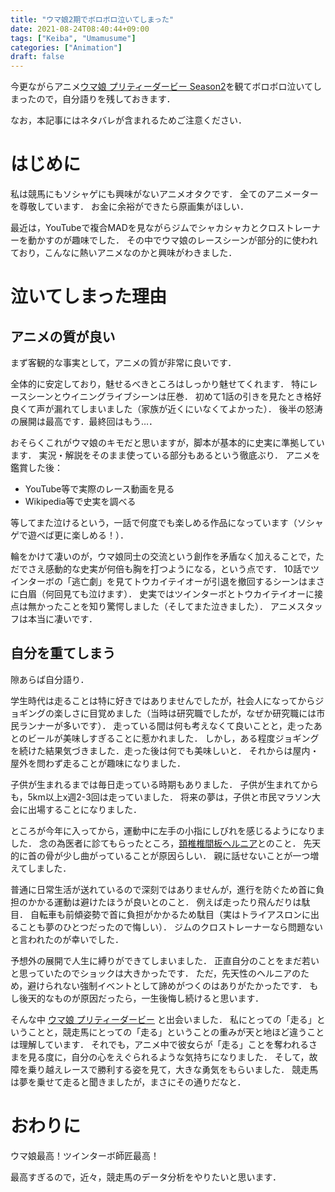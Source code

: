 ```yaml
---
title: "ウマ娘2期でボロボロ泣いてしまった"
date: 2021-08-24T08:40:44+09:00
tags: ["Keiba", "Umamusume"]
categories: ["Animation"]
draft: false
---
```


今更ながらアニメ[ウマ娘 プリティーダービー Season2](https://anime-umamusume.jp/)を観てボロボロ泣いてしまったので，自分語りを残しておきます．

<!--more-->
なお，本記事にはネタバレが含まれるためご注意ください．

# はじめに

私は競馬にもソシャゲにも興味がないアニメオタクです．
全てのアニメーターを尊敬しています．
お金に余裕ができたら原画集がほしい．

最近は，YouTubeで複合MADを見ながらジムでシャカシャカとクロストレーナーを動かすのが趣味でした．
その中でウマ娘のレースシーンが部分的に使われており，こんなに熱いアニメなのかと興味がわきました．

# 泣いてしまった理由

## アニメの質が良い

まず客観的な事実として，アニメの質が非常に良いです．

全体的に安定しており，魅せるべきところはしっかり魅せてくれます．
特にレースシーンとウイニングライブシーンは圧巻．
初めて1話の引きを見たとき格好良くて声が漏れてしまいました（家族が近くにいなくてよかった）．
後半の怒涛の展開は最高です．最終回はもう…．

おそらくこれがウマ娘のキモだと思いますが，脚本が基本的に史実に準拠しています．
実況・解説をそのまま使っている部分もあるという徹底ぶり．
アニメを鑑賞した後：

- YouTube等で実際のレース動画を見る
- Wikipedia等で史実を調べる

等してまた泣けるという，一話で何度でも楽しめる作品になっています（ソシャゲで遊べば更に楽しめる！）．

輪をかけて凄いのが，ウマ娘同士の交流という創作を矛盾なく加えることで，ただでさえ感動的な史実が何倍も胸を打つようになる，という点です．
10話でツインターボの「逃亡劇」を見てトウカイテイオーが引退を撤回するシーンはまさに白眉（何回見ても泣けます）．
史実ではツインターボとトウカイテイオーに接点は無かったことを知り驚愕しました（そしてまた泣きました）．
アニメスタッフは本当に凄いです．

## 自分を重てしまう

隙あらば自分語り．

学生時代は走ることは特に好きではありませんでしたが，社会人になってからジョギングの楽しさに目覚めました（当時は研究職でしたが，なぜか研究職には市民ランナーが多いです）．
走っている間は何も考えなくて良いことと，走ったあとのビールが美味しすぎることに惹かれました．
しかし，ある程度ジョギングを続けた結果気づきました．走った後は何でも美味しいと．
それからは屋内・屋外を問わず走ることが趣味になりました．

子供が生まれるまでは毎日走っている時期もありました．
子供が生まれてからも，5km以上x週2-3回は走っていました．
将来の夢は，子供と市民マラソン大会に出場することになりました．

ところが今年に入ってから，運動中に左手の小指にしびれを感じるようになりました．
念の為医者に診てもらったところ，[頚椎椎間板ヘルニア](https://www.joa.or.jp/public/sick/condition/spinal_disc_herniation.html)とのこと．
先天的に首の骨が少し曲がっていることが原因らしい．
親に話せないことが一つ増えてしました．

普通に日常生活が送れているので深刻ではありませんが，進行を防ぐため首に負担のかかる運動は避けたほうが良いとのこと．
例えば走ったり飛んだりは駄目．
自転車も前傾姿勢で首に負担がかかるため駄目（実はトライアスロンに出ることも夢のひとつだったので悔しい）．
ジムのクロストレーナーなら問題ないと言われたのが幸いでした．

予想外の展開で人生に縛りができてしまいました．
正直自分のことをまだ若いと思っていたのでショックは大きかったです．
ただ，先天性のヘルニアのため，避けられない強制イベントとして諦めがつくのはありがたかったです．
もし後天的なものが原因だったら，一生後悔し続けると思います．

そんな中
[ウマ娘 プリティーダービー](https://anime-umamusume.jp/)
と出会いました．
私にとっての「走る」ということと，競走馬にとっての「走る」ということの重みが天と地ほど違うことは理解しています．
それでも，アニメ中で彼女らが「走る」ことを奪われるさまを見る度に，自分の心をえぐられるような気持ちになりました．
そして，故障を乗り越えレースで勝利する姿を見て，大きな勇気をもらいました．
競走馬は夢を乗せて走ると聞きましたが，まさにその通りだなと．

# おわりに

ウマ娘最高！ツインターボ師匠最高！

最高すぎるので，近々，競走馬のデータ分析をやりたいと思います．
